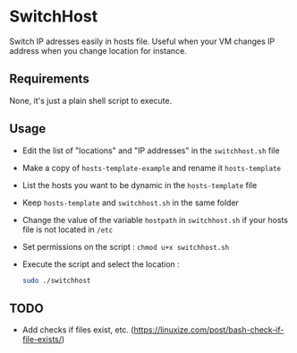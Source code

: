 # SwitchHost
Switch IP adresses easily in hosts file.
Useful when your VM changes IP address when you change location for instance.

## Requirements
None, it's just a plain shell script to execute.

## Usage
- Edit the list of "locations" and "IP addresses" in the `switchhost.sh` file
- Make a copy of `hosts-template-example` and rename it `hosts-template`
- List the hosts you want to be dynamic in the `hosts-template` file
- Keep `hosts-template` and `switchhost.sh` in the same folder
- Change the value of the variable `hostpath` in `switchhost.sh` if your hosts file is not located in `/etc`
- Set permissions on the script : `chmod u+x switchhost.sh`
- Execute the script and select the location :

    ```bash
    sudo ./switchhost
    ```

## TODO
- Add checks if files exist, etc. (https://linuxize.com/post/bash-check-if-file-exists/)